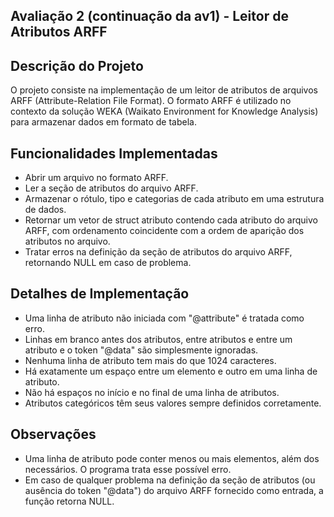 ## Avaliação 2 (continuação da av1) - Leitor de Atributos ARFF

## Descrição do Projeto

O projeto consiste na implementação de um leitor de atributos de arquivos ARFF (Attribute-Relation File Format). O formato ARFF é utilizado no contexto da solução WEKA (Waikato Environment for Knowledge Analysis) para armazenar dados em formato de tabela.

## Funcionalidades Implementadas

- Abrir um arquivo no formato ARFF.
- Ler a seção de atributos do arquivo ARFF.
- Armazenar o rótulo, tipo e categorias de cada atributo em uma estrutura de dados.
- Retornar um vetor de struct atributo contendo cada atributo do arquivo ARFF, com ordenamento coincidente com a ordem de aparição dos atributos no arquivo.
- Tratar erros na definição da seção de atributos do arquivo ARFF, retornando NULL em caso de problema.

## Detalhes de Implementação

- Uma linha de atributo não iniciada com "@attribute" é tratada como erro.
- Linhas em branco antes dos atributos, entre atributos e entre um atributo e o token "@data" são simplesmente ignoradas.
- Nenhuma linha de atributo tem mais do que 1024 caracteres.
- Há exatamente um espaço entre um elemento e outro em uma linha de atributo.
- Não há espaços no início e no final de uma linha de atributos.
- Atributos categóricos têm seus valores sempre definidos corretamente.

## Observações 

- Uma linha de atributo pode conter menos ou mais elementos, além dos necessários. O programa trata esse possível erro.
- Em caso de qualquer problema na definição da seção de atributos (ou ausência do token "@data") do arquivo ARFF fornecido como entrada, a função retorna NULL.

